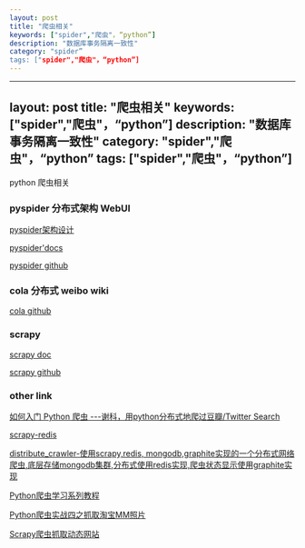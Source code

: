 ```yaml
---
layout: post
title: "爬虫相关"
keywords: ["spider","爬虫"，“python”]
description: "数据库事务隔离一致性"
category: "spider”
tags: ["spider","爬虫"，“python”]
---
```


---
layout: post
title: "爬虫相关"
keywords: ["spider","爬虫"，“python”]
description: "数据库事务隔离一致性"
category: "spider","爬虫"，“python”
tags: ["spider","爬虫"，“python”]
---
python 爬虫相关
### pyspider 分布式架构 WebUI

[pyspider架构设计](http://blog.binux.me/2014/02/pyspider-architecture/)

[pyspider'docs](http://docs.pyspider.org/en/latest/)

[pyspider github](https://github.com/binux/pyspider)

### cola 分布式 weibo wiki
[cola github](https://github.com/chineking/cola)

### scrapy 

[scrapy doc](http://scrapy-chs.readthedocs.org/zh_CN/latest/index.html#)

[scrapy github](http://scrapy-chs.readthedocs.org/zh_CN/latest/index.html)

### other link

[如何入门 Python 爬虫 ---谢科，用python分布式地爬过豆瓣/Twitter Search](http://zhihu.com/question/20899988/answer/24923424?utm_campaign=webshare&amp;utm_source=weibo&amp;utm_medium=zhihu)

[scrapy-redis](https://github.com/rolando/scrapy-redis)

[distribute_crawler-使用scrapy,redis, mongodb,graphite实现的一个分布式网络爬虫,底层存储mongodb集群,分布式使用redis实现,爬虫状态显示使用graphite实现](https://github.com/gnemoug/distribute_crawler)

[Python爬虫学习系列教程](http://cuiqingcai.com/1052.html)

[Python爬虫实战四之抓取淘宝MM照片](http://cuiqingcai.com/1001.html)

[Scrapy爬虫抓取动态网站](http://chenqx.github.io/2014/12/23/Spider-Advanced-for-Dynamic-Website-Crawling/)
